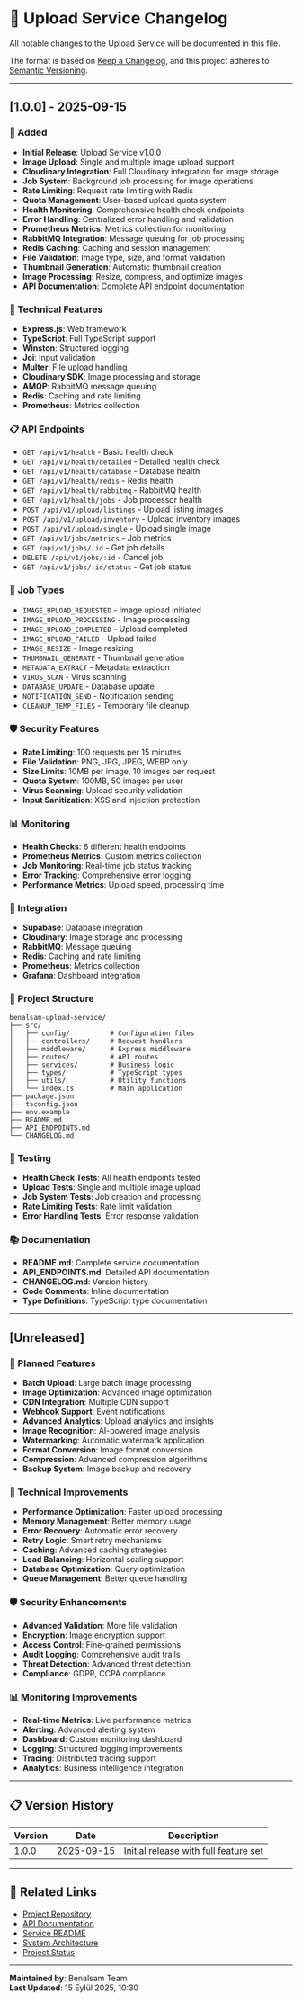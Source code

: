 # 📝 Upload Service Changelog

All notable changes to the Upload Service will be documented in this file.

The format is based on [Keep a Changelog](https://keepachangelog.com/en/1.0.0/),
and this project adheres to [Semantic Versioning](https://semver.org/spec/v2.0.0.html).

---

## [1.0.0] - 2025-09-15

### 🚀 Added
- **Initial Release**: Upload Service v1.0.0
- **Image Upload**: Single and multiple image upload support
- **Cloudinary Integration**: Full Cloudinary integration for image storage
- **Job System**: Background job processing for image operations
- **Rate Limiting**: Request rate limiting with Redis
- **Quota Management**: User-based upload quota system
- **Health Monitoring**: Comprehensive health check endpoints
- **Error Handling**: Centralized error handling and validation
- **Prometheus Metrics**: Metrics collection for monitoring
- **RabbitMQ Integration**: Message queuing for job processing
- **Redis Caching**: Caching and session management
- **File Validation**: Image type, size, and format validation
- **Thumbnail Generation**: Automatic thumbnail creation
- **Image Processing**: Resize, compress, and optimize images
- **API Documentation**: Complete API endpoint documentation

### 🔧 Technical Features
- **Express.js**: Web framework
- **TypeScript**: Full TypeScript support
- **Winston**: Structured logging
- **Joi**: Input validation
- **Multer**: File upload handling
- **Cloudinary SDK**: Image processing and storage
- **AMQP**: RabbitMQ message queuing
- **Redis**: Caching and rate limiting
- **Prometheus**: Metrics collection

### 📋 API Endpoints
- `GET /api/v1/health` - Basic health check
- `GET /api/v1/health/detailed` - Detailed health check
- `GET /api/v1/health/database` - Database health
- `GET /api/v1/health/redis` - Redis health
- `GET /api/v1/health/rabbitmq` - RabbitMQ health
- `GET /api/v1/health/jobs` - Job processor health
- `POST /api/v1/upload/listings` - Upload listing images
- `POST /api/v1/upload/inventory` - Upload inventory images
- `POST /api/v1/upload/single` - Upload single image
- `GET /api/v1/jobs/metrics` - Job metrics
- `GET /api/v1/jobs/:id` - Get job details
- `DELETE /api/v1/jobs/:id` - Cancel job
- `GET /api/v1/jobs/:id/status` - Get job status

### 🎯 Job Types
- `IMAGE_UPLOAD_REQUESTED` - Image upload initiated
- `IMAGE_UPLOAD_PROCESSING` - Image processing
- `IMAGE_UPLOAD_COMPLETED` - Upload completed
- `IMAGE_UPLOAD_FAILED` - Upload failed
- `IMAGE_RESIZE` - Image resizing
- `THUMBNAIL_GENERATE` - Thumbnail generation
- `METADATA_EXTRACT` - Metadata extraction
- `VIRUS_SCAN` - Virus scanning
- `DATABASE_UPDATE` - Database update
- `NOTIFICATION_SEND` - Notification sending
- `CLEANUP_TEMP_FILES` - Temporary file cleanup

### 🛡️ Security Features
- **Rate Limiting**: 100 requests per 15 minutes
- **File Validation**: PNG, JPG, JPEG, WEBP only
- **Size Limits**: 10MB per image, 10 images per request
- **Quota System**: 100MB, 50 images per user
- **Virus Scanning**: Upload security validation
- **Input Sanitization**: XSS and injection protection

### 📊 Monitoring
- **Health Checks**: 6 different health endpoints
- **Prometheus Metrics**: Custom metrics collection
- **Job Monitoring**: Real-time job status tracking
- **Error Tracking**: Comprehensive error logging
- **Performance Metrics**: Upload speed, processing time

### 🔄 Integration
- **Supabase**: Database integration
- **Cloudinary**: Image storage and processing
- **RabbitMQ**: Message queuing
- **Redis**: Caching and rate limiting
- **Prometheus**: Metrics collection
- **Grafana**: Dashboard integration

### 📁 Project Structure
```
benalsam-upload-service/
├── src/
│   ├── config/          # Configuration files
│   ├── controllers/     # Request handlers
│   ├── middleware/      # Express middleware
│   ├── routes/          # API routes
│   ├── services/        # Business logic
│   ├── types/           # TypeScript types
│   ├── utils/           # Utility functions
│   └── index.ts         # Main application
├── package.json
├── tsconfig.json
├── env.example
├── README.md
├── API_ENDPOINTS.md
└── CHANGELOG.md
```

### 🧪 Testing
- **Health Check Tests**: All health endpoints tested
- **Upload Tests**: Single and multiple image upload
- **Job System Tests**: Job creation and processing
- **Rate Limiting Tests**: Rate limit validation
- **Error Handling Tests**: Error response validation

### 📚 Documentation
- **README.md**: Complete service documentation
- **API_ENDPOINTS.md**: Detailed API documentation
- **CHANGELOG.md**: Version history
- **Code Comments**: Inline documentation
- **Type Definitions**: TypeScript type documentation

---

## [Unreleased]

### 🔄 Planned Features
- **Batch Upload**: Large batch image processing
- **Image Optimization**: Advanced image optimization
- **CDN Integration**: Multiple CDN support
- **Webhook Support**: Event notifications
- **Advanced Analytics**: Upload analytics and insights
- **Image Recognition**: AI-powered image analysis
- **Watermarking**: Automatic watermark application
- **Format Conversion**: Image format conversion
- **Compression**: Advanced compression algorithms
- **Backup System**: Image backup and recovery

### 🔧 Technical Improvements
- **Performance Optimization**: Faster upload processing
- **Memory Management**: Better memory usage
- **Error Recovery**: Automatic error recovery
- **Retry Logic**: Smart retry mechanisms
- **Caching**: Advanced caching strategies
- **Load Balancing**: Horizontal scaling support
- **Database Optimization**: Query optimization
- **Queue Management**: Better queue handling

### 🛡️ Security Enhancements
- **Advanced Validation**: More file validation
- **Encryption**: Image encryption support
- **Access Control**: Fine-grained permissions
- **Audit Logging**: Comprehensive audit trails
- **Threat Detection**: Advanced threat detection
- **Compliance**: GDPR, CCPA compliance

### 📊 Monitoring Improvements
- **Real-time Metrics**: Live performance metrics
- **Alerting**: Advanced alerting system
- **Dashboard**: Custom monitoring dashboard
- **Logging**: Structured logging improvements
- **Tracing**: Distributed tracing support
- **Analytics**: Business intelligence integration

---

## 📋 Version History

| Version | Date | Description |
|---------|------|-------------|
| 1.0.0 | 2025-09-15 | Initial release with full feature set |

---

## 🔗 Related Links

- [Project Repository](https://github.com/benalsam/benalsam-standalone)
- [API Documentation](API_ENDPOINTS.md)
- [Service README](README.md)
- [System Architecture](../../SYSTEM_ARCHITECTURE.md)
- [Project Status](../../PROJECT_STATUS.md)

---

**Maintained by**: Benalsam Team  
**Last Updated**: 15 Eylül 2025, 10:30
